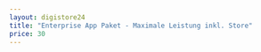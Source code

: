 ```yaml
---
layout: digistore24
title: "Enterprise App Paket - Maximale Leistung inkl. Store"
price: 30
---
```

